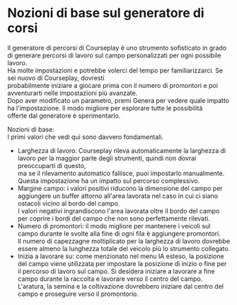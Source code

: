# Nozioni di base sul generatore di corsi

  
Il generatore di percorsi di Courseplay è uno strumento sofisticato in grado di generare percorsi di lavoro sul campo personalizzati per ogni possibile lavoro.  
Ha molte impostazioni e potrebbe volerci del tempo per familiarizzarci. Se sei nuovo di Courseplay, dovresti  
probabilmente iniziare a giocare prima con il numero di promontori e poi avventurarti nelle impostazioni più avanzate.  
Dopo aver modificato un parametro, premi Genera per vedere quale impatto ha l'impostazione. Il modo migliore per esplorare tutte le possibilità  
offerte dal generatore è sperimentarlo.  


  
Nozioni di base:  
I primi valori che vedi qui sono davvero fondamentali.  
- Larghezza di lavoro: Courseplay rileva automaticamente la larghezza di lavoro per la maggior parte degli strumenti, quindi non dovrai preoccuparti di questo,  
ma se il rilevamento automatico fallisce, puoi impostarlo manualmente. Questa impostazione ha un impatto sul percorso complessivo.  
- Margine campo: i valori positivi riducono la dimensione del campo per aggiungere un buffer attorno all'area lavorata nel caso in cui ci siano ostacoli vicino al bordo del campo.   
I valori negativi ingrandiscono l'area lavorata oltre il bordo del campo per coprire i bordi del campo che non sono perfettamente rilevati.  
- Numero di promontori: il modo migliore per mantenere i veicoli sul campo durante le svolte alla fine di ogni fila è aggiungere promontori.  
Il numero di capezzagne moltiplicato per la larghezza di lavoro dovrebbe essere almeno la lunghezza totale del veicolo più lo strumento collegato.  
- Inizia a lavorare su: come menzionato nel menu IA esteso, la posizione del campo viene utilizzata per impostare la posizione di inizio o fine per  
il percorso di lavoro sul campo. Si desidera iniziare a lavorare a fine campo durante la raccolta e lavorare verso il centro del campo.  
L'aratura, la semina e la coltivazione dovrebbero iniziare dal centro del campo e proseguire verso il promontorio.  


